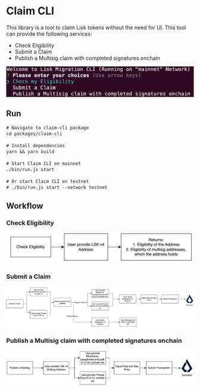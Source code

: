# Claim CLI

This library is a tool to claim Lisk tokens without the need for UI. This tool can provide the following services:

- Check Eligibility
- Submit a Claim
- Publish a Multisig claim with completed signatures onchain

![cli_screenshot.png](../../documentation/Claim_CLI/cli_screenshot.png)

## Run

```
# Navigate to claim-cli package
cd packages/claim-cli

# Install dependencies
yarn && yarn build

# Start Claim CLI on mainnet
./bin/run.js start

# Or start Claim CLI on testnet
# ./bin/run.js start --network testnet
```

## Workflow

### Check Eligibility

![check_eligibility.png](../../documentation/Claim_CLI/check_eligibility.png)

### Submit a Claim

![img_2.png](../../documentation/Claim_CLI/submit_a_claim.png)

### Publish a Multisig claim with completed signatures onchain

![submit_multisig.png](../../documentation/Claim_CLI/submit_multisig.png)
